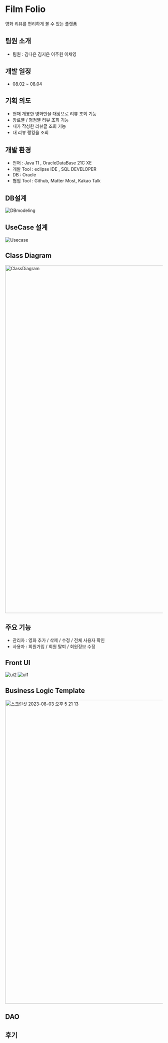 # Film Folio
영화 리뷰를 편리하게 볼 수 있는 플랫폼

## 팀원 소개 
 - 팀원 : 김다은 김지은 이주원 이채영
   
## 개발 일정 
 - 08.02 ~ 08.04

## 기획 의도 
 - 현재 개봉한 영화만을 대상으로 리뷰 조회 기능
 - 장르별 / 평점별 리뷰 조회 기능
 - 내가 작성한 리뷰글 조회 기능
 - 내 리뷰 랭킹을 조회

## 개발 환경 
  - 언어 : Java 11 , OracleDataBase 21C XE
  - 개발 Tool : eclipse IDE , SQL DEVELOPER
  - DB : Oracle
  - 협업 Tool : Github, Matter Most, Kakao Talk

## DB설계
![DBmodeling](https://github.com/KB-miniFive/FilmFolio/assets/78676660/8297def7-c7ff-4793-ab93-2884b31aeaf6)

## UseCase 설계
![Usecase](https://github.com/KB-miniFive/FilmFolio/assets/78676660/c78ffba0-ee5d-439c-ad86-bba2842f05e1)

## Class Diagram
<img width="1111" alt="ClassDiagram" src="https://github.com/KB-miniFive/FilmFolio/assets/78676660/63e0c518-4824-4f76-b80a-c0c40dc6d184">

## 주요 기능 
  - 관리자 : 영화 추가 / 삭제 / 수정 / 전체 사용자 확인 
  - 사용자 : 회원가입 / 회원 탈퇴 / 회원정보 수정

## Front UI
![ui2](https://github.com/KB-miniFive/FilmFolio/assets/78676660/df1573d7-d10d-4806-b437-bcb51599b695)
![ui1](https://github.com/KB-miniFive/FilmFolio/assets/78676660/3eef128d-a211-4674-ae69-49aaf3263434)


## Business Logic Template
<img width="970" alt="스크린샷 2023-08-03 오후 5 21 13" src="https://github.com/KB-miniFive/FilmFolio/assets/78676660/86ac18c4-19cb-4b16-a5c9-74f8e8cab8d6">

## DAO

## 후기
